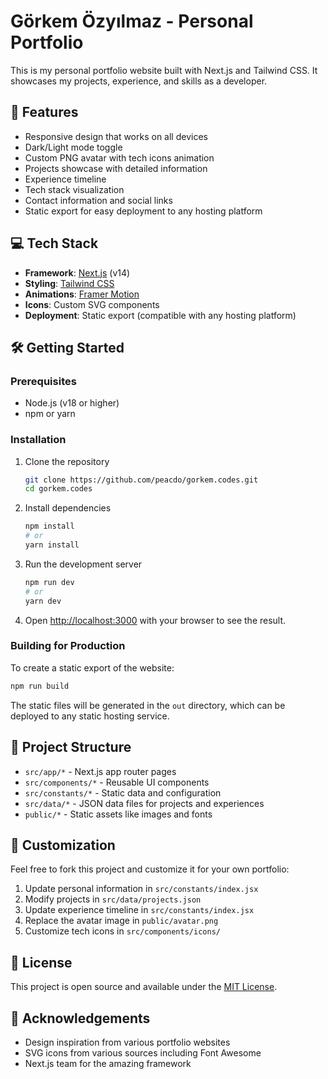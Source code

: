 # Görkem Özyılmaz - Personal Portfolio

This is my personal portfolio website built with Next.js and Tailwind CSS. It showcases my projects, experience, and skills as a developer.

## 🚀 Features

- Responsive design that works on all devices
- Dark/Light mode toggle
- Custom PNG avatar with tech icons animation
- Projects showcase with detailed information
- Experience timeline
- Tech stack visualization
- Contact information and social links
- Static export for easy deployment to any hosting platform

## 💻 Tech Stack

- **Framework**: [Next.js](https://nextjs.org/) (v14)
- **Styling**: [Tailwind CSS](https://tailwindcss.com/)
- **Animations**: [Framer Motion](https://www.framer.com/motion/)
- **Icons**: Custom SVG components
- **Deployment**: Static export (compatible with any hosting platform)

## 🛠️ Getting Started

### Prerequisites

- Node.js (v18 or higher)
- npm or yarn

### Installation

1. Clone the repository
   ```bash
   git clone https://github.com/peacdo/gorkem.codes.git
   cd gorkem.codes
   ```

2. Install dependencies
   ```bash
   npm install
   # or
   yarn install
   ```

3. Run the development server
   ```bash
   npm run dev
   # or
   yarn dev
   ```

4. Open [http://localhost:3000](http://localhost:3000) with your browser to see the result.

### Building for Production

To create a static export of the website:

```bash
npm run build
```

The static files will be generated in the `out` directory, which can be deployed to any static hosting service.

## 📝 Project Structure

- `src/app/*` - Next.js app router pages
- `src/components/*` - Reusable UI components
- `src/constants/*` - Static data and configuration
- `src/data/*` - JSON data files for projects and experiences
- `public/*` - Static assets like images and fonts

## 🔄 Customization

Feel free to fork this project and customize it for your own portfolio:

1. Update personal information in `src/constants/index.jsx`
2. Modify projects in `src/data/projects.json`
3. Update experience timeline in `src/constants/index.jsx`
4. Replace the avatar image in `public/avatar.png`
5. Customize tech icons in `src/components/icons/`

## 📄 License

This project is open source and available under the [MIT License](LICENSE).

## 🙏 Acknowledgements

- Design inspiration from various portfolio websites
- SVG icons from various sources including Font Awesome
- Next.js team for the amazing framework
